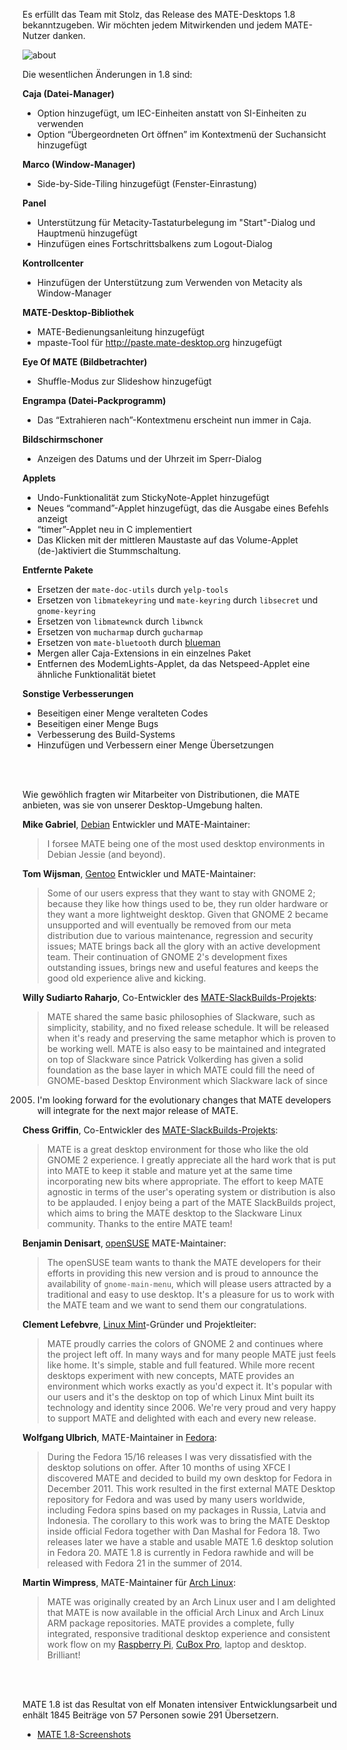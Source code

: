 <!--
.. link:
.. description:
.. tags: Releases
.. date: 2014-03-04 21:39:36
.. title: MATE 1.8 freigegeben
.. slug: 2014-03-04-mate-1-8-released
.. author: Stefano Karapetsas
-->

Es erfüllt das Team mit Stolz, das Release des MATE-Desktops 1.8 bekanntzugeben.
Wir möchten jedem Mitwirkenden und jedem MATE-Nutzer danken.

![about](/assets/img/blog/about-mate-1.8.png)

Die wesentlichen Änderungen in 1.8 sind:

**Caja (Datei-Manager)**

  * Option hinzugefügt, um IEC-Einheiten anstatt von SI-Einheiten zu verwenden
  * Option “Übergeordneten Ort öffnen” im Kontextmenü der Suchansicht hinzugefügt

**Marco (Window-Manager)**

  * Side-by-Side-Tiling hinzugefügt (Fenster-Einrastung)

**Panel**

  * Unterstützung für Metacity-Tastaturbelegung im "Start"-Dialog und Hauptmenü hinzugefügt
  * Hinzufügen eines Fortschrittsbalkens zum Logout-Dialog

**Kontrollcenter**

  * Hinzufügen der Unterstützung zum Verwenden von Metacity als Window-Manager

**MATE-Desktop-Bibliothek**

  * MATE-Bedienungsanleitung hinzugefügt
  * mpaste-Tool für <http://paste.mate-desktop.org> hinzugefügt

**Eye Of MATE (Bildbetrachter)**

  * Shuffle-Modus zur Slideshow hinzugefügt

**Engrampa (Datei-Packprogramm)**

  * Das “Extrahieren nach”-Kontextmenu erscheint nun immer in Caja.

**Bildschirmschoner**

  * Anzeigen des Datums und der Uhrzeit im Sperr-Dialog

**Applets**

  * Undo-Funktionalität zum StickyNote-Applet hinzugefügt
  * Neues “command”-Applet hinzugefügt, das die Ausgabe eines Befehls anzeigt
  * “timer”-Applet neu in C implementiert
  * Das Klicken mit der mittleren Maustaste auf das Volume-Applet (de-)aktiviert die Stummschaltung.

**Entfernte Pakete**

  * Ersetzen der `mate-doc-utils` durch `yelp-tools`
  * Ersetzen von `libmatekeyring` und `mate-keyring` durch `libsecret` und `gnome-keyring`
  * Ersetzen von `libmatewnck` durch `libwnck`
  * Ersetzen von `mucharmap` durch `gucharmap`
  * Ersetzen von `mate-bluetooth` durch [blueman](https://github.com/blueman-project/blueman)
  * Mergen aller Caja-Extensions in ein einzelnes Paket
  * Entfernen des ModemLights-Applet, da das Netspeed-Applet eine ähnliche Funktionalität bietet

**Sonstige Verbesserungen**

  * Beseitigen einer Menge veralteten Codes
  * Beseitigen einer Menge Bugs
  * Verbesserung des Build-Systems
  * Hinzufügen und Verbessern einer Menge Übersetzungen

<br/><br/>

Wie gewöhlich fragten wir Mitarbeiter von Distributionen, die MATE anbieten, 
was sie von unserer Desktop-Umgebung halten.

**Mike Gabriel**, [Debian](http://www.debian.org/) Entwickler und MATE-Maintainer:

> I forsee MATE being one of the most used desktop environments in Debian Jessie (and beyond).

**Tom Wijsman**, [Gentoo](http://www.gentoo.org) Entwickler und MATE-Maintainer:

> Some of our users express that they want to stay with GNOME 2; because they
like how things used to be, they run older hardware or they want a more
lightweight desktop. Given that GNOME 2 became unsupported and will eventually
be removed from our meta distribution due to various maintenance, regression and
security issues; MATE brings back all the glory with an active development team.
Their continuation of GNOME 2's development fixes outstanding issues, brings new
and useful features and keeps the good old experience alive and kicking.

**Willy Sudiarto Raharjo**, Co-Entwickler des [MATE-SlackBuilds-Projekts](http://mateslackbuilds.github.io/):

> MATE shared the same basic philosophies of Slackware, such as simplicity,
stability, and no fixed release schedule. It will be released when it's ready
and preserving the same metaphor which is proven to be working well. MATE is
also easy to be maintained and integrated on top of Slackware since Patrick
Volkerding has given a solid foundation as the base layer in which MATE could
fill the need of GNOME-based Desktop Environment which Slackware lack of since
2005. I'm looking forward for the evolutionary changes that MATE developers
will integrate for the next major release of MATE.

**Chess Griffin**, Co-Entwickler des [MATE-SlackBuilds-Projekts](http://mateslackbuilds.github.io/):

> MATE is a great desktop environment for those who like the old GNOME 2
experience.  I greatly appreciate all the hard work that is put into MATE
to keep it stable and mature yet at the same time incorporating new bits
where appropriate.  The effort to keep MATE agnostic in terms of the user's
operating system or distribution is also to be applauded.  I enjoy being a
part of the MATE SlackBuilds project, which aims to bring the MATE desktop
to the Slackware Linux community.  Thanks to the entire MATE team!

**Benjamin Denisart**, [openSUSE](http://www.opensuse.org/) MATE-Maintainer:

> The openSUSE team wants to thank the MATE developers for their efforts in
providing this new version and is proud to announce the availability
of `gnome-main-menu`, which will please users attracted by a traditional and
easy to use desktop. It's a pleasure for us to work with the MATE team and we
want to send them our congratulations.

**Clement Lefebvre**, [Linux Mint](http://www.linuxmint.com/)-Gründer und Projektleiter:

> MATE proudly carries the colors of GNOME 2 and continues where the project
left off. In many ways and for many people MATE just feels like home.
It's simple, stable and full featured. While more recent desktops experiment
with new concepts, MATE provides an environment which works exactly as you'd
expect it. It's popular with our users and it's the desktop on top of which
Linux Mint built its technology and identity since 2006. We're very proud
and very happy to support MATE and delighted with each and every new release.

**Wolfgang Ulbrich**, MATE-Maintainer in [Fedora](https://fedoraproject.org/): 

> During the Fedora 15/16 releases I was very dissatisfied with the desktop
solutions on offer. After 10 months of using XFCE I discovered MATE and decided
to build my own desktop for Fedora in December 2011. This work resulted in the
first external MATE Desktop repository for Fedora and was used by many users
worldwide, including Fedora spins based on my packages in Russia, Latvia and
Indonesia. The corollary to this work was to bring the MATE Desktop
inside official Fedora together with Dan Mashal for Fedora 18. Two releases
later we have a stable and usable MATE 1.6 desktop solution in Fedora 20. MATE
1.8 is currently in Fedora rawhide and will be released with Fedora 21 in the
summer of 2014.

**Martin Wimpress**, MATE-Maintainer für [Arch Linux](http://www.archlinux.org/):

> MATE was originally created by an Arch Linux user and I am delighted that MATE
is now available in the official Arch Linux and Arch Linux ARM package
repositories. MATE provides a complete, fully integrated, responsive traditional
desktop experience and consistent work flow on my [Raspberry Pi](www.raspberrypi.org),
[CuBox Pro](http://www.solid-run.com/cubox), laptop and desktop. Brilliant!

<br/><br/>

MATE 1.8 ist das Resultat von elf Monaten intensiver Entwicklungsarbeit und enhält 1845
Beiträge von 57 Personen sowie 291 Übersetzern.

  * [MATE 1.8-Screenshots](/gallery/1.8/)

<br/><br/>
